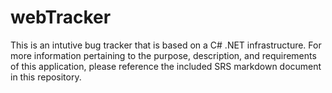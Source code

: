 # webTracker
This is an intutive bug tracker that is based on a C# .NET infrastructure. For more information pertaining to the purpose, description, and requirements of this application, please reference the included SRS markdown document in this repository. 
